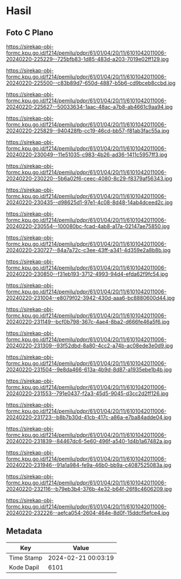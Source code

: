 # Hasil

## Foto C Plano

https://sirekap-obj-formc.kpu.go.id/f214/pemilu/pdpr/61/01/04/20/11/6101042011006-20240220-225229--725bfb83-1d85-483d-a203-7019e02ff129.jpg

https://sirekap-obj-formc.kpu.go.id/f214/pemilu/pdpr/61/01/04/20/11/6101042011006-20240220-225500--c83b89d7-650d-4887-b5b6-cd9bceb8ccbd.jpg

https://sirekap-obj-formc.kpu.go.id/f214/pemilu/pdpr/61/01/04/20/11/6101042011006-20240220-225627--50033634-1aac-48ac-a7b8-ab4661c9aa94.jpg

https://sirekap-obj-formc.kpu.go.id/f214/pemilu/pdpr/61/01/04/20/11/6101042011006-20240220-225829--940428fb-cc19-46cd-bb57-f81ab3fac55a.jpg

https://sirekap-obj-formc.kpu.go.id/f214/pemilu/pdpr/61/01/04/20/11/6101042011006-20240220-230049--11e51035-c983-4b26-ad36-1411c5957ff3.jpg

https://sirekap-obj-formc.kpu.go.id/f214/pemilu/pdpr/61/01/04/20/11/6101042011006-20240220-230220--5b6a02f6-ceec-4080-8c29-f8379af56343.jpg

https://sirekap-obj-formc.kpu.go.id/f214/pemilu/pdpr/61/01/04/20/11/6101042011006-20240220-230435--d98625d1-97e1-4c08-8d48-14ab4dceed2c.jpg

https://sirekap-obj-formc.kpu.go.id/f214/pemilu/pdpr/61/01/04/20/11/6101042011006-20240220-230554--100080bc-fcad-4ab8-a17a-02147ae75850.jpg

https://sirekap-obj-formc.kpu.go.id/f214/pemilu/pdpr/61/01/04/20/11/6101042011006-20240220-230727--84a7a72c-c3ee-43ff-a341-4d359e2a8b8b.jpg

https://sirekap-obj-formc.kpu.go.id/f214/pemilu/pdpr/61/01/04/20/11/6101042011006-20240220-230850--f31eb193-3712-4993-94d4-efda62f9fc54.jpg

https://sirekap-obj-formc.kpu.go.id/f214/pemilu/pdpr/61/01/04/20/11/6101042011006-20240220-231004--e8079f02-3942-430d-aaa6-bc8880600d44.jpg

https://sirekap-obj-formc.kpu.go.id/f214/pemilu/pdpr/61/01/04/20/11/6101042011006-20240220-231149--bcf0b798-367c-4ae4-8ba2-d666fe46a5f6.jpg

https://sirekap-obj-formc.kpu.go.id/f214/pemilu/pdpr/61/01/04/20/11/6101042011006-20240220-231309--93f52dbd-8a80-4cc2-a74b-ac08ede3e0d9.jpg

https://sirekap-obj-formc.kpu.go.id/f214/pemilu/pdpr/61/01/04/20/11/6101042011006-20240220-231504--9e8da466-613a-4b9d-8d87-a1935ebe1b4b.jpg

https://sirekap-obj-formc.kpu.go.id/f214/pemilu/pdpr/61/01/04/20/11/6101042011006-20240220-231553--791e0437-f2a3-45d5-9045-d3cc2d2ff126.jpg

https://sirekap-obj-formc.kpu.go.id/f214/pemilu/pdpr/61/01/04/20/11/6101042011006-20240220-231723--b8b7b30d-41cb-417c-a86a-e7ba84adde04.jpg

https://sirekap-obj-formc.kpu.go.id/f214/pemilu/pdpr/61/01/04/20/11/6101042011006-20240220-231839--84467dc6-5e60-496f-a540-1d4b1a67482a.jpg

https://sirekap-obj-formc.kpu.go.id/f214/pemilu/pdpr/61/01/04/20/11/6101042011006-20240220-231946--91a1a984-fe9a-46b0-bb9a-c4087525083a.jpg

https://sirekap-obj-formc.kpu.go.id/f214/pemilu/pdpr/61/01/04/20/11/6101042011006-20240220-232116--b79eb3b4-376b-4e32-b64f-26f8c4606209.jpg

https://sirekap-obj-formc.kpu.go.id/f214/pemilu/pdpr/61/01/04/20/11/6101042011006-20240220-232226--aefca054-2604-464e-8d0f-15ddcf5efce4.jpg


## Metadata

| Key        | Value               |
| ---------- | ------------------- |
| Time Stamp | 2024-02-21 00:03:19 |
| Kode Dapil | 6101                |



